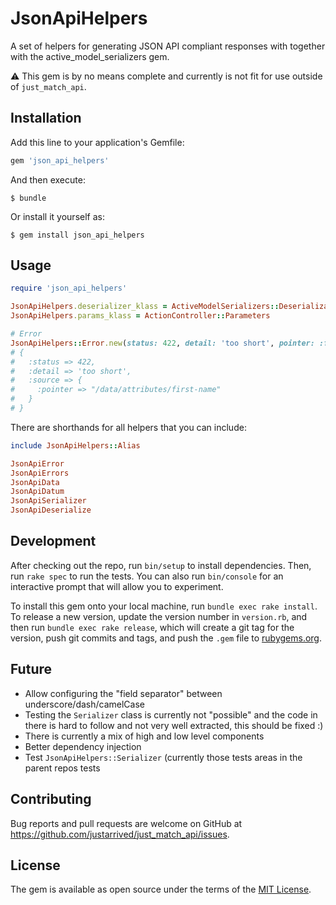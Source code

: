 # JsonApiHelpers

A set of helpers for generating JSON API compliant responses with together with the active_model_serializers gem.

:warning: This gem is by no means complete and currently is not fit for use outside of `just_match_api`.

## Installation

Add this line to your application's Gemfile:

```ruby
gem 'json_api_helpers'
```

And then execute:

    $ bundle

Or install it yourself as:

    $ gem install json_api_helpers

## Usage

```ruby
require 'json_api_helpers'

JsonApiHelpers.deserializer_klass = ActiveModelSerializers::Deserialization
JsonApiHelpers.params_klass = ActionController::Parameters

# Error
JsonApiHelpers::Error.new(status: 422, detail: 'too short', pointer: :first_name).to_h
# {
#   :status => 422,
#   :detail => 'too short',
#   :source => {
#     :pointer => "/data/attributes/first-name"
#   }
# }
```

There are shorthands for all helpers that you can include:

```ruby
include JsonApiHelpers::Alias

JsonApiError
JsonApiErrors
JsonApiData
JsonApiDatum
JsonApiSerializer
JsonApiDeserialize
```

## Development

After checking out the repo, run `bin/setup` to install dependencies. Then, run `rake spec` to run the tests. You can also run `bin/console` for an interactive prompt that will allow you to experiment.

To install this gem onto your local machine, run `bundle exec rake install`. To release a new version, update the version number in `version.rb`, and then run `bundle exec rake release`, which will create a git tag for the version, push git commits and tags, and push the `.gem` file to [rubygems.org](https://rubygems.org).

## Future

* Allow configuring the "field separator" between underscore/dash/camelCase
* Testing the `Serializer` class is currently not "possible" and the code in there is hard to follow and not very well extracted, this should be fixed :)
* There is currently a mix of high and low level components
* Better dependency injection
* Test `JsonApiHelpers::Serializer` (currently those tests areas in the parent repos tests

## Contributing

Bug reports and pull requests are welcome on GitHub at https://github.com/justarrived/just_match_api/issues.

## License

The gem is available as open source under the terms of the [MIT License](http://opensource.org/licenses/MIT).

